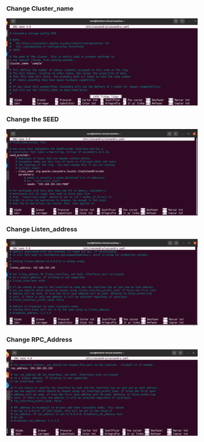 ### Change Cluster_name

![Pasted image](./IMAGENS/Pasted%20image%2020240522185538.png)

### Change the SEED

![Pasted image](./IMAGENS/Pasted%20image%2020240522185646.png)

### Change Listen_address

![Pasted image](./IMAGENS/Pasted%20image%2020240522185725.png)


### Change RPC_Address

![Pasted image](./IMAGENS/Pasted%20image%2020240522185821.png)
